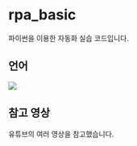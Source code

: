 # rpa_basic

파이썬을 이용한 자동화 실습 코드입니다.


## 언어
<img src="https://img.shields.io/badge/Python-3776AB?style=for-the-badge&logo=Python&logoColor=white"/>

## 참고 영상
유튜브의 여러 영상을 참고했습니다.
